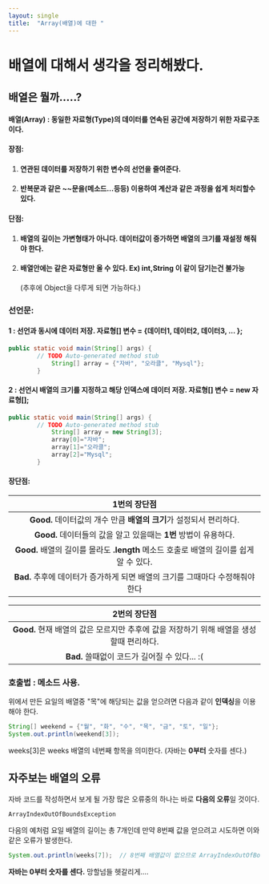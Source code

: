```yaml
---
layout: single
title:  "Array(배열)에 대한 "
---
```


# 배열에 대해서 생각을 정리해봤다.



## 배열은 뭘까.....?





#### 배열(Array) : 동일한 자료형(Type)의 데이터를 연속된 공간에 저장하기 위한 **자료구조이다.**



#### 장점:

1. #### 연관된 데이터를 저장하기 위한 변수의 선언을 줄여준다.

2. #### 반복문과 같은 ~~문을(메소드...등등) 이용하여 계산과 같은 과정을 쉽게 처리할수 있다. 



#### 단점:

1. #### 배열의 길이는 가변형태가 아니다. 데이터값이 증가하면 배열의 크기를 재설정 해줘야 한다.

2. #### 배열안에는 같은 자료형만 올 수 있다. Ex) int,String 이 같이 담기는건 불가능 

   (추후에 Object을 다루게 되면 가능하다.)



 





### 선언문:

#### 1 : 선언과 동시에 데이터 저장.   **자료형[] 변수 = {데이터1, 데이터2, 데이터3, ... };**

```java
public static void main(String[] args) {
		// TODO Auto-generated method stub
			String[] array = {"자바", "오라클", "Mysql"};
	    }
```



#### 2 : 선언시 배열의 크기를 지정하고 해당 인덱스에 데이터 저장. **자료형[] 변수 = new 자료형[];** 

```java
public static void main(String[] args) {
		// TODO Auto-generated method stub
			String[] array = new String[3];
			array[0]="자바";
			array[1]="오라클";
			array[2]="Mysql";
	    }
```





#### 장단점:

|                         1번의 장단점                         |
| :----------------------------------------------------------: |
| **Good.**  데이터값의 개수 만큼 **배열의 크기**가 설정되서 편리하다. |
| **Good.** 데이터들의 값을 알고 있을때는 **1번** 방법이 유용하다. |
| **Good.** 배열의 길이를 몰라도 **.length** 메소드 호출로 배열의 길이를 쉽게 알 수 있다. |
| **Bad.** 추후에 데이터가 증가하게 되면 배열의 크기를 그때마다 수정해줘야 한다 |



|                         2번의 장단점                         |
| :----------------------------------------------------------: |
| **Good.** 현재 배열의 값은 모르지만 추후에 값을 저장하기 위해 배열을 생성할때 편리하다. |
|        **Bad.** 쓸때없이 코드가 길어질 수 있다... :(         |







### 호출법 :  메소드 사용.  

위에서 만든 요일의 배열중 "목"에 해당되는 값을 얻으려면 다음과 같이 **인덱싱**을 이용해야 한다.

```java
String[] weekend = {"월", "화", "수", "목", "금", "토", "일"};
System.out.println(weekend[3]);
```

weeks[3]은 weeks 배열의 네번째 항목을 의미한다. (자바는 **0부터** 숫자를 센다.)





## 자주보는 배열의 오류

자바 코드를 작성하면서 보게 될 가장 많은 오류중의 하나는 바로 **다음의 오류**일 것이다.

```no-highlight
ArrayIndexOutOfBoundsException
```

다음의 예처럼 요일 배열의 길이는 총 7개인데 만약 8번째 값을 얻으려고 시도하면 이와 같은 오류가 발생한다.

```java
System.out.println(weeks[7]);  // 8번째 배열값이 없으므로 ArrayIndexOutOfBoundsException 오류가 발생한다.
```

**자바는 0부터 숫자를 센다.** 망할넘들 헷갈리게....
